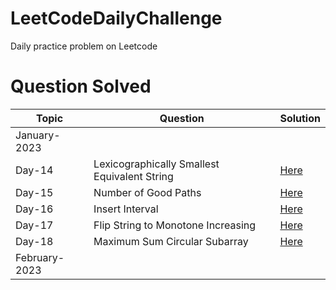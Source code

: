 # LeetCodeDailyChallenge
Daily practice problem on Leetcode
 # Question Solved #

| Topic | Question | Solution |
| ----- | -------- | -------- |
|January-2023|||
|Day-14|Lexicographically Smallest Equivalent String|[Here](https://github.com/SandeepSinghGaur/LeetCodeDailyChallenge/blob/dev_sparta/JANUARY2023/Day14Jan2023.java)|
|Day-15|Number of Good Paths|[Here](https://github.com/SandeepSinghGaur/LeetCodeDailyChallenge/blob/dev_sparta/JANUARY2023/Day15Jan2023.java)|
|Day-16|Insert Interval|[Here](https://github.com/SandeepSinghGaur/LeetCodeDailyChallenge/blob/dev_sparta/JANUARY2023/Day16Jan2023.java)|
|Day-17|Flip String to Monotone Increasing|[Here](https://github.com/SandeepSinghGaur/LeetCodeDailyChallenge/blob/dev_sparta/JANUARY2023/Day17Jan2023.java)|
|Day-18|Maximum Sum Circular Subarray|[Here](https://github.com/SandeepSinghGaur/LeetCodeDailyChallenge/blob/main/JANUARY2023/Day18Jan2023.java)|
| February-2023 |||
